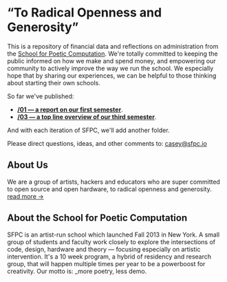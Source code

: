 # “To Radical Openness and Generosity”

This is a repository of financial data and reflections on administration from the [School for Poetic Computation](http://sfpc.io). We're totally committed to keeping the public informed on how we make and spend money, and empowering our community to actively improve the way we run the school. We especially hope that by sharing our experiences, we can be helpful to those thinking about starting their own schools.

So far we've published: 
- [**/01 — a report on our first semester**](https://github.com/SFPC/finance-and-administration/tree/master/01).
- [**/03 — a top line overview of our third semester**](https://github.com/SFPC/finance-and-administration/tree/master/03).

And with each iteration of SFPC, we'll add another folder.

Please direct questions, ideas, and other comments to: [casey@sfpc.io](mailto:casey@sfpc.io)

## About Us

We are a group of artists, hackers and educators who are super committed to open source and open hardware, to radical openness and generosity. [read more &rarr;](http://sfpc.io/mission/)

## About the School for Poetic Computation

SFPC is an artist-run school which launched Fall 2013 in New York. A small group of students and faculty work closely to explore the intersections of code, design, hardware and theory — focusing especially on artistic intervention. It's a 10 week program, a hybrid of residency and research group, that will happen multiple times per year to be a powerboost for creativity. Our motto is: _more poetry, less demo.
